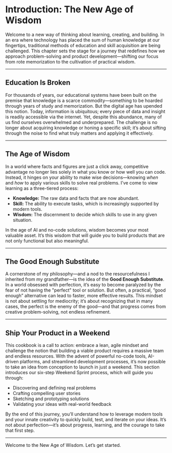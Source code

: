# Introduction: The New Age of Wisdom

Welcome to a new way of thinking about learning, creating, and building. In an era where technology has placed the sum of human knowledge at our fingertips, traditional methods of education and skill acquisition are being challenged. This chapter sets the stage for a journey that redefines how we approach problem-solving and product development—shifting our focus from rote memorization to the cultivation of practical wisdom.

---

## Education Is Broken

For thousands of years, our educational systems have been built on the premise that knowledge is a scarce commodity—something to be hoarded through years of study and memorization. But the digital age has upended this notion. Today, information is ubiquitous; every piece of data and insight is readily accessible via the internet. Yet, despite this abundance, many of us find ourselves overwhelmed and underprepared. The challenge is no longer about acquiring knowledge or honing a specific skill; it’s about sifting through the noise to find what truly matters and applying it effectively.

---

## The Age of Wisdom

In a world where facts and figures are just a click away, competitive advantage no longer lies solely in what you know or how well you can code. Instead, it hinges on your ability to make wise decisions—knowing *when* and *how* to apply various skills to solve real problems. I’ve come to view learning as a three-tiered process:
- **Knowledge:** The raw data and facts that are now abundant.
- **Skill:** The ability to execute tasks, which is increasingly supported by modern tools.
- **Wisdom:** The discernment to decide which skills to use in any given situation.

In the age of AI and no-code solutions, wisdom becomes your most valuable asset. It’s this wisdom that will guide you to build products that are not only functional but also meaningful.

---

## The Good Enough Substitute

A cornerstone of my philosophy—and a nod to the resourcefulness I inherited from my grandfather—is the idea of the **Good Enough Substitute**. In a world obsessed with perfection, it’s easy to become paralyzed by the fear of not having the "perfect" tool or solution. But often, a practical, “good enough” alternative can lead to faster, more effective results. This mindset is not about settling for mediocrity; it’s about recognizing that in many cases, the perfect is the enemy of the good—and that progress comes from creative problem-solving, not endless refinement.

---

## Ship Your Product in a Weekend

This cookbook is a call to action: embrace a lean, agile mindset and challenge the notion that building a viable product requires a massive team and endless resources. With the advent of powerful no-code tools, AI-driven platforms, and streamlined development processes, it’s now possible to take an idea from conception to launch in just a weekend. This section introduces our six-step Weekend Sprint process, which will guide you through:
- Discovering and defining real problems
- Crafting compelling user stories
- Sketching and prototyping solutions
- Validating your ideas with real-world feedback

By the end of this journey, you’ll understand how to leverage modern tools and your innate creativity to quickly build, test, and iterate on your ideas. It’s not about perfection—it’s about progress, learning, and the courage to take that first step.

---

Welcome to the New Age of Wisdom. Let’s get started.
